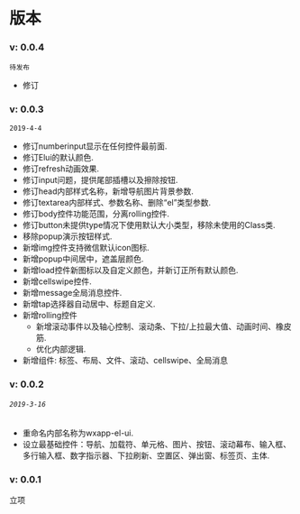 # 版本

### v: 0.0.4

`待发布`

* 修订

### v: 0.0.3

`2019-4-4`

* 修订numberinput显示在任何控件最前面.
* 修订Elui的默认颜色.
* 修订refresh动画效果.
* 修订input问题，提供尾部插槽以及擦除按钮.
* 修订head内部样式名称，新增导航图片背景参数.
* 修订textarea内部样式、参数名称、删除“el”类型参数.
* 修订body控件功能范围，分离rolling控件.
* 修订button未提供type情况下使用默认大小类型，移除未使用的Class类.
* 移除popup演示按钮样式.
* 新增img控件支持微信默认icon图标.
* 新增popup中间居中，遮盖层颜色.
* 新增load控件新图标以及自定义颜色，并新订正所有默认颜色.
* 新增cellswipe控件.
* 新增message全局消息控件.
* 新增tap选择器自动居中、标题自定义.
* 新增rolling控件
  * 新增滚动事件以及轴心控制、滚动条、下拉/上拉最大值、动画时间、橡皮筋.
  * 优化内部逻辑.
* 新增组件: 标签、布局、文件、滚动、cellswipe、全局消息

### **v: 0.0.2**

###### `2019-3-16`

* 重命名内部名称为wxapp-el-ui.
* 设立最基础控件：导航、加载符、单元格、图片、按钮、滚动幕布、输入框、多行输入框、数字指示器、下拉刷新、空置区、弹出窗、标签页、主体.

### **v: 0.0.1**

立项

